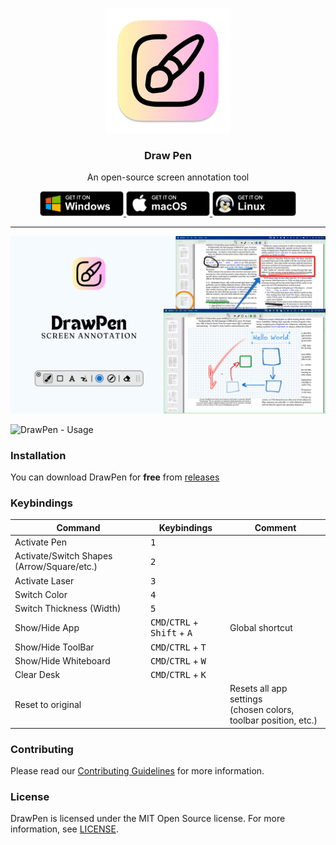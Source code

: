 <p align="center">
  <img src="https://github.com/DmytroVasin/DrawPen/blob/main/assets/static/icon.png?raw=true" height="200">
  <h3 align="center">Draw Pen</h3>
  <p align="center">An open-source screen annotation tool<p>
</p>

<p align="center">
  <a href='https://github.com/DmytroVasin/DrawPen/releases/latest/download/DrawPen-0.0.21.Setup.exe'>
    <img alt='Get it on Windows' width="134px" src='https://github.com/DmytroVasin/DrawPen/blob/main/assets/static/BadgeWindows.png?raw=true'/>
  </a>
  <a href='https://github.com/DmytroVasin/DrawPen/releases/latest/download/DrawPen-0.0.21-arm64.dmg'>
    <img alt='Get it on macOS' width="134px" src='https://github.com/DmytroVasin/DrawPen/blob/main/assets/static/BadgeMacOS.png?raw=true'/>
  </a>
  <a href='https://github.com/DmytroVasin/DrawPen/releases/latest/download/drawpen_0.0.21_amd64.deb'>
    <img alt='Get it on Linux' width="134px" src='https://github.com/DmytroVasin/DrawPen/blob/main/assets/static/BadgeLinux.png?raw=true'/>
  </a>
</p>

---

![DrawPen](https://github.com/DmytroVasin/DrawPen/blob/main/assets/static/main.png?raw=true)

![DrawPen - Usage](https://github.com/DmytroVasin/DrawPen/blob/main/assets/static/main.gif?raw=true)

### Installation

You can download DrawPen for **free** from [releases](https://github.com/DmytroVasin/DrawPen/releases)

### Keybindings

| Command                                 | Keybindings                                                  | Comment |
| --------------------------------------- | ------------------------------------------------------------ | - |
| Activate Pen                            | <kbd>1</kbd> | |
| Activate/Switch Shapes (Arrow/Square/etc.)   | <kbd>2</kbd> | |
| Activate Laser                          | <kbd>3</kbd> | |
| Switch Color                            | <kbd>4</kbd> | |
| Switch Thickness (Width)                | <kbd>5</kbd> | |
| Show/Hide App                           | <kbd>CMD</kbd>/<kbd>CTRL</kbd> + <kbd>Shift</kbd> + <kbd>A</kbd> | Global shortcut |
| Show/Hide ToolBar                       | <kbd>CMD</kbd>/<kbd>CTRL</kbd> + <kbd>T</kbd> | |
| Show/Hide Whiteboard                    | <kbd>CMD</kbd>/<kbd>CTRL</kbd> + <kbd>W</kbd> | |
| Clear Desk                              | <kbd>CMD</kbd>/<kbd>CTRL</kbd> + <kbd>K</kbd> | |
| Reset to original                       | | Resets all app settings <br /> (chosen colors, toolbar position, etc.)  |

### Contributing

Please read our [Contributing Guidelines](CONTRIBUTING.md) for more information.

### License

DrawPen is licensed under the MIT Open Source license.
For more information, see [LICENSE](LICENSE).
